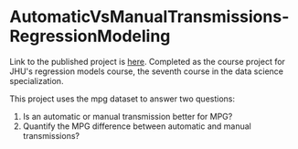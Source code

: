 # AutomaticVsManualTransmissions-RegressionModeling

Link to the published project is [here](https://rpubs.com/kevinroche22/TransmissionEffectsAnalysis). Completed as the course project for JHU's regression models course, the seventh course in the data science specialization.

This project uses the mpg dataset to answer two questions:
1. Is an automatic or manual transmission better for MPG?
2. Quantify the MPG difference between automatic and manual transmissions?
